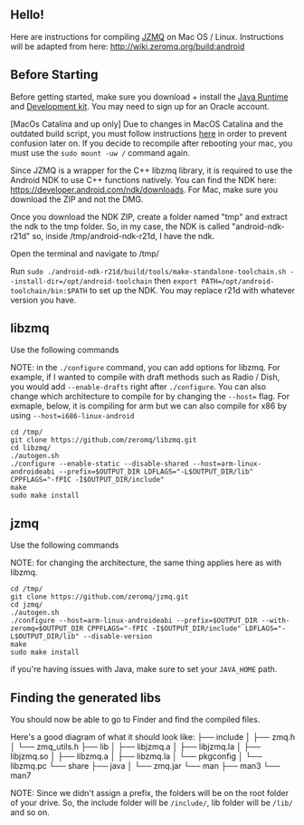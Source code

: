 Hello!
---

Here are instructions for compiling [JZMQ](https://github.com/zeromq/jzmq) on Mac OS / Linux. 
Instructions will be adapted from here: http://wiki.zeromq.org/build:android

Before Starting
---

Before getting started, make sure you download + install the [Java Runtime](https://www.oracle.com/java/technologies/javase-jre8-downloads.html) and [Development kit](https://www.oracle.com/java/technologies/javase/javase-jdk8-downloads.html). You may need to sign up for an Oracle account.

[MacOs Catalina and up only] Due to changes in MacOS Catalina and the outdated build script, you must follow instructions [here](https://stackoverflow.com/a/59421615/) in order to prevent confusion later on. If you decide to recompile after rebooting your mac, you must use the `sudo mount -uw /` command again.

Since JZMQ is a wrapper for the C++ libzmq library, it is required to use the Android NDK to use C++ functions natively. You can find the NDK here: https://developer.android.com/ndk/downloads. For Mac, make sure you download the ZIP and not the DMG. 

Once you download the NDK ZIP, create a folder named "tmp" and extract the ndk to the tmp folder. So, in my case, the NDK is called "android-ndk-r21d" so, inside /tmp/android-ndk-r21d, I have the ndk.

Open the terminal and navigate to /tmp/

Run `sudo ./android-ndk-r21d/build/tools/make-standalone-toolchain.sh --install-dir=/opt/android-toolchain` then `export PATH=/opt/android-toolchain/bin:$PATH` to set up the NDK. You may replace r21d with whatever version you have.

libzmq
---
Use the following commands

NOTE: in the `./configure` command, you can add options for libzmq. For example, if I wanted to compile with draft methods such as Radio / Dish, you would add `--enable-drafts` right after `./configure`. You can also change which architecture to compile for by changing the `--host=` flag. For exmaple, below, it is compiling for arm but we can also compile for x86 by using `--host=i686-linux-android`

```
cd /tmp/
git clone https://github.com/zeromq/libzmq.git
cd libzmq/
./autogen.sh
./configure --enable-static --disable-shared --host=arm-linux-androideabi --prefix=$OUTPUT_DIR LDFLAGS="-L$OUTPUT_DIR/lib" CPPFLAGS="-fPIC -I$OUTPUT_DIR/include"
make
sudo make install
```

jzmq
---
Use the following commands

NOTE: for changing the architecture, the same thing applies here as with libzmq.

```
cd /tmp/
git clone https://github.com/zeromq/jzmq.git
cd jzmq/
./autogen.sh
./configure --host=arm-linux-androideabi --prefix=$OUTPUT_DIR --with-zeromq=$OUTPUT_DIR CPPFLAGS="-fPIC -I$OUTPUT_DIR/include" LDFLAGS="-L$OUTPUT_DIR/lib" --disable-version
make
sudo make install
```
if you're having issues with Java, make sure to set your `JAVA_HOME` path.


Finding the generated libs
---

You should now be able to go to Finder and find the compiled files.

Here's a good diagram of what it should look like:
├── include
│   ├── zmq.h
│   └── zmq_utils.h
├── lib
│   ├── libjzmq.a
│   ├── libjzmq.la
│   ├── libjzmq.so
│   ├── libzmq.a
│   ├── libzmq.la
│   └── pkgconfig
│       └── libzmq.pc
└── share
    ├── java
    │   └── zmq.jar
    └── man
        ├── man3
        └── man7
       
       
NOTE: Since we didn't assign a prefix, the folders will be on the root folder of your drive. So, the include folder will be `/include/`, lib folder will be `/lib/` and so on.
